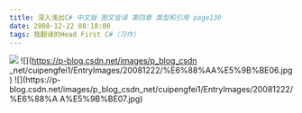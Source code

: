 ```yaml
---
title: 深入浅出C# 中文版 图文皆译 第四章 类型和引用 page130
date: 2008-12-22 08:18:00
tags: 我翻译的Head First C#（习作）
---
```

![](https://p-blog.csdn.net/images/p_blog_csdn_net/cuipengfei1/EntryImages/20081222/%E6%88%AA%E5%9B%BE05.jpg) ![](https://p-blog.csdn.net/images/p_blog_csdn
_net/cuipengfei1/EntryImages/20081222/%E6%88%AA%E5%9B%BE06.jpg) ![](https://p-
blog.csdn.net/images/p_blog_csdn_net/cuipengfei1/EntryImages/20081222/%E6%88%A
A%E5%9B%BE07.jpg)



